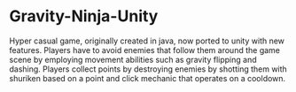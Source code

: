 # Gravity-Ninja-Unity

Hyper casual game, originally created in java, now ported to unity with new features. 
Players have to avoid enemies that follow them around the game scene by employing movement abilities such as gravity flipping and dashing.
Players collect points by destroying enemies by shotting them with shuriken based on a point and click mechanic that operates on a cooldown.

